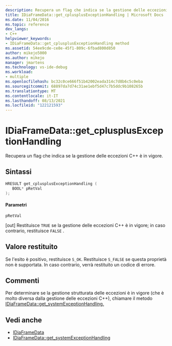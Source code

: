```yaml
---
description: Recupera un flag che indica se la gestione delle eccezioni C++ è in vigore.
title: IDiaFrameData::get_cplusplusExceptionHandling | Microsoft Docs
ms.date: 11/04/2016
ms.topic: reference
dev_langs:
- C++
helpviewer_keywords:
- IDiaFrameData::get_cplusplusExceptionHandling method
ms.assetid: 54ee9cde-ce8e-45f1-809c-6fbad800d850
author: mikejo5000
ms.author: mikejo
manager: jmartens
ms.technology: vs-ide-debug
ms.workload:
- multiple
ms.openlocfilehash: bc32c0ce666f51b42002eada314c7d8b6c5c0eba
ms.sourcegitcommit: 68897da7d74c31ae1ebf5d47c7b5ddc9b108265b
ms.translationtype: MT
ms.contentlocale: it-IT
ms.lasthandoff: 08/13/2021
ms.locfileid: "122121593"
---
```

# <a name="idiaframedataget_cplusplusexceptionhandling"></a>IDiaFrameData::get_cplusplusExceptionHandling
Recupera un flag che indica se la gestione delle eccezioni C++ è in vigore.

## <a name="syntax"></a>Sintassi

```C++
HRESULT get_cplusplusExceptionHandling ( 
   BOOL* pRetVal
);
```

#### <a name="parameters"></a>Parametri
 `pRetVal`

[out] Restituisce `TRUE` se la gestione delle eccezioni C++ è in vigore; in caso contrario, restituisce `FALSE` .

## <a name="return-value"></a>Valore restituito
 Se l'esito è positivo, restituisce `S_OK`. Restituisce `S_FALSE` se questa proprietà non è supportata. In caso contrario, verrà restituito un codice di errore.

## <a name="remarks"></a>Commenti
 Per determinare se la gestione strutturata delle eccezioni è in vigore (che è molto diversa dalla gestione delle eccezioni C++), chiamare il metodo [IDiaFrameData::get_systemExceptionHandling.](../../debugger/debug-interface-access/idiaframedata-get-systemexceptionhandling.md)

## <a name="see-also"></a>Vedi anche
- [IDiaFrameData](../../debugger/debug-interface-access/idiaframedata.md)
- [IDiaFrameData::get_systemExceptionHandling](../../debugger/debug-interface-access/idiaframedata-get-systemexceptionhandling.md)
